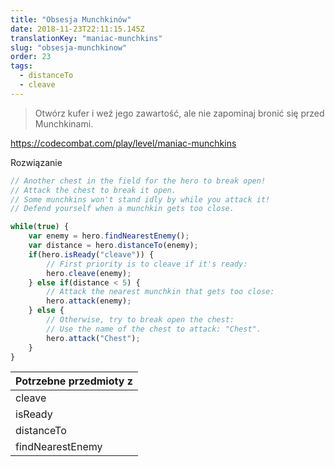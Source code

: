 ```yaml
---
title: "Obsesja Munchkinów"
date: 2018-11-23T22:11:15.145Z
translationKey: "maniac-munchkins"
slug: "obsesja-munchkinow"
order: 23
tags:
  - distanceTo
  - cleave
---
```


> Otwórz kufer i weź jego zawartość, ale nie zapominaj bronić się przed Munchkinami.

https://codecombat.com/play/level/maniac-munchkins

Rozwiązanie

```javascript
// Another chest in the field for the hero to break open!
// Attack the chest to break it open.
// Some munchkins won't stand idly by while you attack it!
// Defend yourself when a munchkin gets too close.

while(true) {
    var enemy = hero.findNearestEnemy();
    var distance = hero.distanceTo(enemy);
    if(hero.isReady("cleave")) {
        // First priority is to cleave if it's ready:
        hero.cleave(enemy);
    } else if(distance < 5) {
        // Attack the nearest munchkin that gets too close:
        hero.attack(enemy);
    } else {
        // Otherwise, try to break open the chest:
        // Use the name of the chest to attack: "Chest".
        hero.attack("Chest");
    }
}

```

Potrzebne przedmioty z |
--- |
cleave |
isReady |
distanceTo |
findNearestEnemy |


